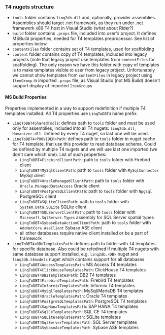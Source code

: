 ### T4 nugets structure

- `tools` folder contains `linq2db.dll` and, optionally, provider assemblies. Assemblies should target .net framework, as they run under .net framework x86 T4 host in Visual Studio (what about Rider?)
- `build` folder contains `.props` file, included into user's project. It defines MSBuild properties, needed for T4 templates preprocessor. See list of properties below
- `contentFiles` folder contains set of T4 templates, used for scaffolding
- `content` folder contains copy of T4 templates, included into legacy projects (note that legacy project use templates from `contentFiles` for scaffolding). The only reason we have this folder with copy of templates is to make templates visible to user from legacy project. Unfortunately we cannot show templates from `contentFiles` in legacy project using `ItemGroup` in imported `.props` file, as Visual Studio (not MS Build) doesn't support display of imported `ItemGroup`s

#### MS Build Properties

Properties implemented in a way to support redefinition if multiple T4 templates installed.
All T4 properties use `LinqToDBT4` name prefix.

- `LinqToDBT4SharedTools`: defines path to `tools` folder and must be used only for assemblies, included into all T4 nugets: `linq2db.dll`, `Humanizer.dll`. Defined by every T4 nuget, so last one will be used.
- `LinqToDBT4<PROVIDER>Path`: defines path to `tools` folder in nuget cache for T4 template, that use this provider to read database schema. Could be defined by multiple T4 nugets and we will use last one imported (we don't care which one). List of such properties:
  - `LinqToDBT4FirebirdClientPath`: path to `tools` folder with Firebird client
  - `LinqToDBT4MySqlClientPath`: path to `tools` folder with `MySqlConnector` MySql client
  - `LinqToDBT4OracleManagedClientPath`: path to `tools` folder with `Oracle.ManagedDataAccess` Oracle client
  - `LinqToDBT4PostgreSQLClientPath`: path to `tools` folder with `Npgsql` PostgreSQL client
  - `LinqToDBT4SQLiteClientPath`: path to `tools` folder with `System.Data.SQLite` SQLite client
  - `LinqToDBT4SQLServerClientPath`: path to `tools` folder with `Microsoft.SqlServer.Types` assembly for SQL Server spatial types
  - `LinqToDBT4SybaseDataActionClientPath`: path to `tools` folder with `AdoNetCore.AseClient` Sybase ASE client
  - all other databases require native client installed or be a part of framework
- `LinqToDBT4<DB>TemplatesPath`: defines path to folder with T4 templates for specific database. Also could be refedined if multiple T4 nugets with same database support installed, e.g. `linq2db.<DB>` nuget and `linq2db.t4models` nuget which contains support for all databases
  - `LinqToDBT4AccessTemplatesPath`: MS Access T4 templates
  - `LinqToDBT4ClickHouseTemplatesPath`: ClickHouse T4 templates
  - `LinqToDBT4DB2TemplatesPath`: DB2 T4 templates
  - `LinqToDBT4FirebirdTemplatesPath`: Firebird T4 templates
  - `LinqToDBT4InformixTemplatesPath`: Informix T4 templates
  - `LinqToDBT4MySqlTemplatesPath`: MySql/MariaDB T4 templates
  - `LinqToDBT4OracleTemplatesPath`: Oracle T4 templates
  - `LinqToDBT4PostgreSQLTemplatesPath`: PostgreSQL T4 templates
  - `LinqToDBT4SapHanaTemplatesPath`: SAP HANA T4 templates
  - `LinqToDBT4SqlCeTemplatesPath`: SQL CE T4 templates
  - `LinqToDBT4SQLiteTemplatesPath`: SQLite templates
  - `LinqToDBT4SqlServerTemplatesPath`: SQL Server templates
  - `LinqToDBT4SybaseAseTemplatesPath`: Sybase ASE templates
